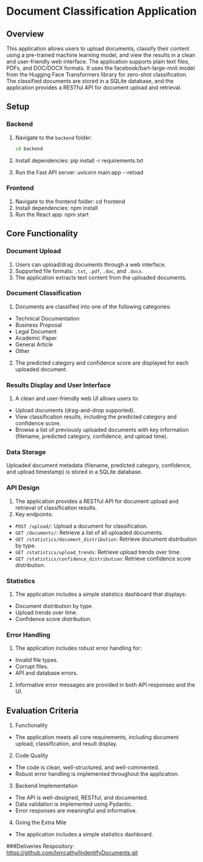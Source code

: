 # Document Classification Application

## Overview

This application allows users to upload documents, classify their content using a pre-trained machine learning model, and view the results in a clean and user-friendly web interface. The application supports plain text files, PDFs, and DOC/DOCX formats. It uses the facebook/bart-large-mnli model from the Hugging Face Transformers library for zero-shot classification. The classified documents are stored in a SQLite database, and the application provides a RESTful API for document upload and retrieval.

## Setup

### Backend
1. Navigate to the `backend` folder:
   ```bash
   cd backend

2. Install dependencies:
    pip install -r requirements.txt

3. Run the Fast API server:
    uvicorn main:app --reload

### Frontend
1. Navigate to the frontend folder:
    cd frontend
2. Install dependencies:
    npm install
3. Run the React app:
    npm start

## Core Functionality

### Document Upload
1. Users can upload/drag documents through a web interface.
2. Supported file formats: `.txt`, `.pdf`, `.doc`, and `.docx`.
3. The application extracts text content from the uploaded documents.

### Document Classification
1. Documents are classified into one of the following categories:
  - Technical Documentation
  - Business Proposal
  - Legal Document
  - Academic Paper
  - General Article
  - Other
2. The predicted category and confidence score are displayed for each uploaded document.

### Results Display and User Interface
1. A clean and user-friendly web UI allows users to:
  - Upload documents (drag-and-drop supported).
  - View classification results, including the predicted category and confidence score.
  - Browse a list of previously uploaded documents with key information (filename, predicted category, confidence, and upload time).

### Data Storage
Uploaded document metadata (filename, predicted category, confidence, and upload timestamp) is stored in a SQLite database.

### API Design
1. The application provides a RESTful API for document upload and retrieval of classification results.
2. Key endpoints:
  - `POST /upload/`: Upload a document for classification.
  - `GET /documents/`: Retrieve a list of all uploaded documents.
  - `GET /statistics/document_distribution`: Retrieve document distribution by type.
  - `GET /statistics/upload_trends`: Retrieve upload trends over time.
  - `GET /statistics/confidence_distribution`: Retrieve confidence score distribution.

### Statistics
1. The application includes a simple statistics dashboard that displays:
  - Document distribution by type.
  - Upload trends over time.
  - Confidence score distribution.

### Error Handling
1. The application includes robust error handling for:
 - Invalid file types.
 - Corrupt files.
 - API and database errors.
2. Informative error messages are provided in both API responses and the UI.

## Evaluation Criteria
1. Functionality
 - The application meets all core requirements, including document upload, classification, and result display.
 2. Code Quality
 - The code is clean, well-structured, and well-commented.
 - Robust error handling is implemented throughout the application.
 3. Backend Implementation
 - The API is well-designed, RESTful, and documented.
 - Data validation is implemented using Pydantic.
 - Error responses are meaningful and informative.
 4. Going the Extra Mile
 - The application includes a simple statistics dashboard.

 ###Deliveries
 Respository: https://github.com/lxmcathy/IndentifyDocuments.git